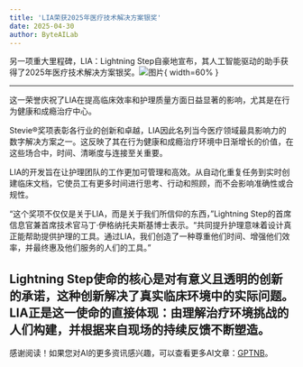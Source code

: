 ```yaml
---
title: 'LIA荣获2025年医疗技术解决方案银奖'
date: 2025-04-30
author: ByteAILab
---
```


另一项重大里程碑，LIA：Lightning Step自豪地宣布，其人工智能驱动的助手获得了2025年医疗技术解决方案银奖。![图片](https://ai-techpark.com/wp-content/uploads/Lightning-Step.jpg){ width=60% }

---
这一荣誉庆祝了LIA在提高临床效率和护理质量方面日益显著的影响，尤其是在行为健康和成瘾治疗中心。

Stevie®奖项表彰各行业的创新和卓越，LIA因此名列当今医疗领域最具影响力的数字解决方案之一。这反映了其在行为健康和成瘾治疗环境中日渐增长的价值，在这些场合中，时间、清晰度与连接至关重要。

LIA的开发旨在让护理团队的工作更加可管理和高效。从自动化重复任务到实时创建临床文档，它使员工有更多时间进行思考、行动和照顾，而不会影响准确性或合规性。

“这个奖项不仅仅是关于LIA，而是关于我们所信仰的东西，”Lightning Step的首席信息官兼首席技术官马丁·伊格纳托夫斯基博士表示。“共同提升护理意味着设计真正能帮助提供护理的工具。通过LIA，我们创造了一种尊重他们时间、增强他们效率，并最终惠及他们服务的人们的工具。”

Lightning Step使命的核心是对有意义且透明的创新的承诺，这种创新解决了真实临床环境中的实际问题。LIA正是这一使命的直接体现：由理解治疗环境挑战的人们构建，并根据来自现场的持续反馈不断塑造。
---
感谢阅读！如果您对AI的更多资讯感兴趣，可以查看更多AI文章：[GPTNB](https://gptnb.com)。